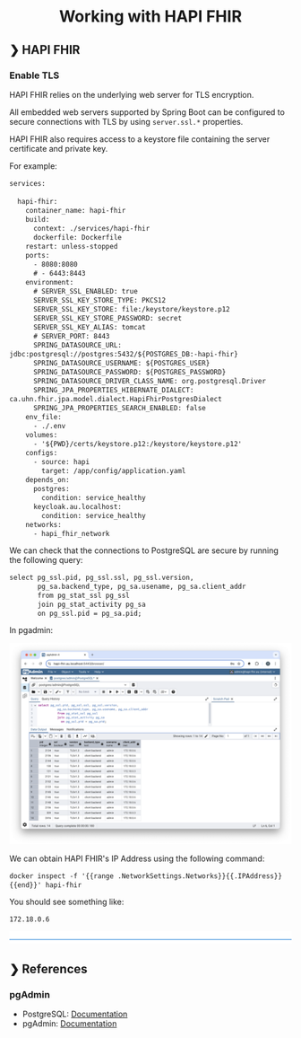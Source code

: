 <h1 align="center">Working with HAPI FHIR</h1>

## ❯ HAPI FHIR

### Enable TLS

HAPI FHIR relies on the underlying web server for TLS encryption.

All embedded web servers supported by Spring Boot can be configured to secure connections with TLS by using `server.ssl.*` properties.

HAPI FHIR also requires access to a keystore file containing the server certificate and private key. 

For example:

```
services:

  hapi-fhir:
    container_name: hapi-fhir
    build:
      context: ./services/hapi-fhir
      dockerfile: Dockerfile
    restart: unless-stopped
    ports:
      - 8080:8080
      # - 6443:8443
    environment:
      # SERVER_SSL_ENABLED: true
      SERVER_SSL_KEY_STORE_TYPE: PKCS12
      SERVER_SSL_KEY_STORE: file:/keystore/keystore.p12
      SERVER_SSL_KEY_STORE_PASSWORD: secret
      SERVER_SSL_KEY_ALIAS: tomcat
      # SERVER_PORT: 8443
      SPRING_DATASOURCE_URL: jdbc:postgresql://postgres:5432/${POSTGRES_DB:-hapi-fhir}
      SPRING_DATASOURCE_USERNAME: ${POSTGRES_USER}
      SPRING_DATASOURCE_PASSWORD: ${POSTGRES_PASSWORD}
      SPRING_DATASOURCE_DRIVER_CLASS_NAME: org.postgresql.Driver
      SPRING_JPA_PROPERTIES_HIBERNATE_DIALECT: ca.uhn.fhir.jpa.model.dialect.HapiFhirPostgresDialect
      SPRING_JPA_PROPERTIES_SEARCH_ENABLED: false
    env_file:
      - ./.env
    volumes:
      - '${PWD}/certs/keystore.p12:/keystore/keystore.p12'
    configs:
      - source: hapi
        target: /app/config/application.yaml
    depends_on:
      postgres:
        condition: service_healthy
      keycloak.au.localhost:
        condition: service_healthy
    networks:
      - hapi_fhir_network
```

We can check that the connections to PostgreSQL are secure by running the following query:

```
select pg_ssl.pid, pg_ssl.ssl, pg_ssl.version,
       pg_sa.backend_type, pg_sa.usename, pg_sa.client_addr
       from pg_stat_ssl pg_ssl
       join pg_stat_activity pg_sa
       on pg_ssl.pid = pg_sa.pid;
```

In pgadmin:

<p align="center">
  <img src="./pgdmin-checking-connections.png" alt="pgAdmin checking connections for TLS"/>
</p>

We can obtain HAPI FHIR's IP Address using the following command:

```
docker inspect -f '{{range .NetworkSettings.Networks}}{{.IPAddress}}{{end}}' hapi-fhir
```

You should see something like:

```
172.18.0.6
```

![divider](../../divider.png)

## ❯ References

### pgAdmin

* PostgreSQL: [Documentation](https://www.postgresql.org/docs/current/index.html)
* pgAdmin: [Documentation](https://www.pgadmin.org/docs/pgadmin4/latest/index.html)